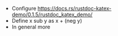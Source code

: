 * Configure https://docs.rs/rustdoc-katex-demo/0.1.5/rustdoc_katex_demo/
* Define x sub y as x + (neg y)
* In general more

